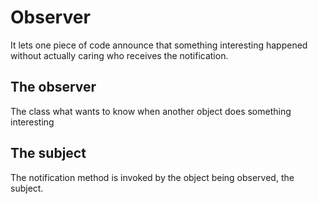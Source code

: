 # Observer

It lets one piece of code announce that something interesting happened without actually caring who receives the notification.

## The observer

The class what wants to know when another object does something interesting

## The subject

The notification method is invoked by the object being observed, the subject.